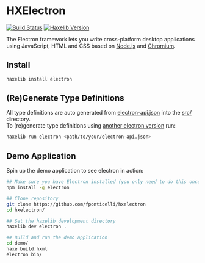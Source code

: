 
HXElectron
==========

[![Build Status](https://img.shields.io/travis/fponticelli/hxelectron/master.svg?style=flat-square)](https://travis-ci.org/fponticelli/hxelectron) [![Haxelib Version](https://img.shields.io/github/tag/fponticelli/hxelectron.svg?style=flat-square&colorA=EA8220&colorB=FBC707&label=haxelib)](http://lib.haxe.org/p/electron/)


The Electron framework lets you write cross-platform desktop applications
using JavaScript, HTML and CSS based on [Node.js](https://nodejs.org/) and
[Chromium](http://www.chromium.org).


## Install

```sh
haxelib install electron
```


## (Re)Generate Type Definitions

All type definitions are auto generated from [electron-api.json](electron-api.json) into the [src/](src/) directory.  
To (re)generate type definitions using [another electron version](https://github.com/electron/electron/releases) run:
```sh
haxelib run electron <path/to/your/electron-api.json>
```


## Demo Application

Spin up the demo application to see electron in action:

```sh
## Make sure you have Electron installed (you only need to do this once)
npm install -g electron

## Clone repository
git clone https://github.com/fponticelli/hxelectron
cd hxelectron/

## Set the haxelib development directory
haxelib dev electron .

## Build and run the demo application
cd demo/
haxe build.hxml
electron bin/
```
